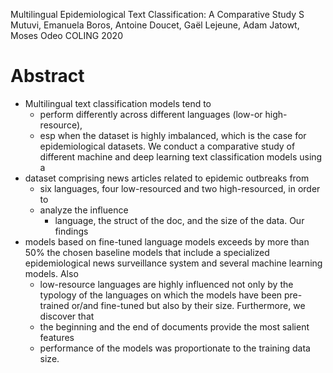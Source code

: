 Multilingual Epidemiological Text Classification: A Comparative Study
S Mutuvi, Emanuela Boros, Antoine Doucet, Gaël Lejeune, Adam Jatowt, Moses Odeo
COLING 2020

# Abstract 

* Multilingual text classification models tend to
  * perform differently across different languages (low-or high-resource), 
  * esp when the dataset is highly imbalanced, which is the case for
    epidemiological datasets.  We conduct a comparative study of different
    machine and deep learning text classification models using a
* dataset comprising news articles related to epidemic outbreaks from
  * six languages, four low-resourced and two high-resourced, in order to
  * analyze the influence 
    * language, the struct of the doc, and the size of the data. Our findings
* models based on fine-tuned language models exceeds by more than 50% the
  chosen baseline models that include a specialized epidemiological news
  surveillance system and several machine learning models.  Also
  * low-resource languages are highly influenced not only by the typology of
    the languages on which the models have been pre-trained or/and fine-tuned
    but also by their size. Furthermore, we discover that
  * the beginning and the end of documents provide the most salient features
  * performance of the models was proportionate to the training data size.

